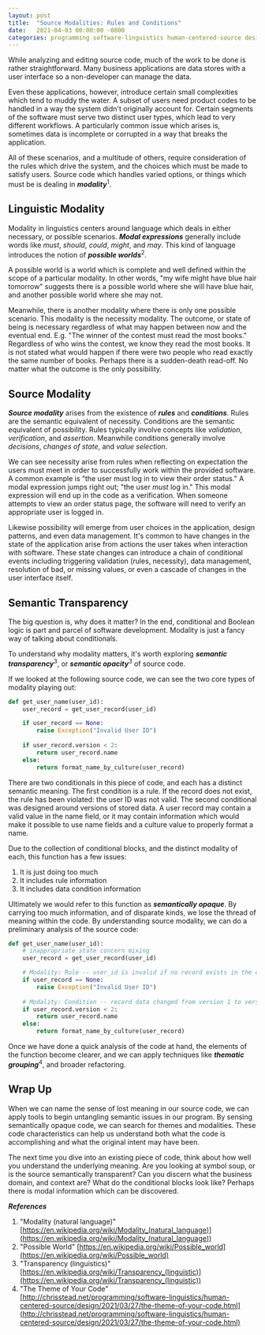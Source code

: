 ```yaml
---
layout: post
title:  "Source Modalities: Rules and Conditions"
date:   2021-04-03 00:00:00 -0800
categories: programming software-linguistics human-centered-source design
---
```


While analyzing and editing source code, much of the work to be done is rather straightforward. Many business applications are data stores with a user interface so a non-developer can manage the data.

Even these applications, however, introduce certain small complexities which tend to muddy the water. A subset of users need product codes to be handled in a way the system didn't originally account for. Certain segments of the software must serve two distinct user types, which lead to very different workflows. A particularly common issue which arises is, sometimes data is incomplete or corrupted in a way that breaks the application.

All of these scenarios, and a multitude of others, require consideration of the rules which drive the system, and the choices which must be made to satisfy users. Source code which handles varied options, or things which must be is dealing in **_modality_**<sup>1</sup>.<!--more-->

## Linguistic Modality ##

Modality in linguistics centers around language which deals in either necessary, or possible scenarios. **_Modal expressions_** generally include words like _must_, _should_, _could_, _might_, and _may_. This kind of language introduces the notion of **_possible worlds_**<sup>2</sup>.

A possible world is a world which is complete and well defined within the scope of a particular modality. In other words, "my wife might have blue hair tomorrow" suggests there is a possible world where she will have blue hair, and another possible world where she may not.

Meanwhile, there is another modality where there is only one possible scenario. This modality is the necessity modality. The outcome, or state of being is necessary regardless of what may happen between now and the eventual end. E.g. "The winner of the contest must read the most books." Regardless of who wins the contest, we know they read the most books. It is not stated what would happen if there were two people who read exactly the same number of books. Perhaps there is a sudden-death read-off. No matter what the outcome is the only possibility.

## Source Modality ##

**_Source modality_** arises from the existence of **_rules_** and **_conditions_**. Rules are the semantic equivalent of necessity. Conditions are the semantic equivalent of possibility. Rules typically involve concepts like _validation_, _verification_, and _assertion_. Meanwhile conditions generally involve _decisions_, _changes of state_, and _value selection_.

We can see necessity arise from rules when reflecting on expectation the users must meet in order to successfully work within the provided software. A common example is "the user must log in to view their order status." A modal expression jumps right out; "the user _must_ log in." This modal expression will end up in the code as a verification. When someone attempts to view an order status page, the software will need to verify an appropriate user is logged in.

Likewise possibility will emerge from user choices in the application, design patterns, and even data management. It's common to have changes in the state of the application arise from actions the user takes when interaction with software. These state changes can introduce a chain of conditional events including triggering validation (rules, necessity), data management, resolution of bad, or missing values, or even a cascade of changes in the user interface itself.

## Semantic Transparency ##

The big question is, why does it matter? In the end, conditional and Boolean logic is part and parcel of software development. Modality is just a fancy way of talking about conditionals.

To understand why modality matters, it's worth exploring **_semantic transparency_**<sup>3</sup>, or **_semantic opacity_**<sup>3</sup> of source code.

If we looked at the following source code, we can see the two core types of modality playing out:

```python
def get_user_name(user_id):
    user_record = get_user_record(user_id)

    if user_record == None:
        raise Exception("Invalid User ID")
    
    if user_record.version < 2:
        return user_record.name
    else:
        return format_name_by_culture(user_record)
```

There are two conditionals in this piece of code, and each has a distinct semantic meaning. The first condition is a rule. If the record does not exist, the rule has been violated: the user ID was not valid. The second conditional was designed around versions of stored data. A user record may contain a valid value in the name field, or it may contain information which would make it possible to use name fields and a culture value to properly format a name.

Due to the collection of conditional blocks, and the distinct modality of each, this function has a few issues:

1. It is just doing too much
2. It includes rule information
3. It includes data condition information

Ultimately we would refer to this function as **_semantically opaque_**. By carrying too much information, and of disparate kinds, we lose the thread of meaning within the code. By understanding source modality, we can do a preliminary analysis of the source code:

```python
def get_user_name(user_id):
    # inappropriate state concern mixing
    user_record = get_user_record(user_id)

    # Modality: Rule -- user_id is invalid if no record exists in the database
    if user_record == None:
        raise Exception("Invalid User ID")
    
    # Modality: Condition -- record data changed from version 1 to version 2
    if user_record.version < 2:
        return user_record.name
    else:
        return format_name_by_culture(user_record)
```

Once we have done a quick analysis of the code at hand, the elements of the function become clearer, and we can apply techniques like **_thematic grouping_**<sup>4</sup>, and broader refactoring. 

## Wrap Up ##

When we can name the sense of lost meaning in our source code, we can apply tools to begin untangling semantic issues in our program. By sensing semantically opaque code, we can search for themes and modalities. These code characteristics can help us understand both what the code is accomplishing and what the original intent may have been.

The next time you dive into an existing piece of code, think about how well you understand the underlying meaning. Are you looking at symbol soup, or is the source semantically transparent? Can you discern what the business domain, and context are? What do the conditional blocks look like? Perhaps there is modal information which can be discovered.

**_References_**

1. "Modality (natural language)" [https://en.wikipedia.org/wiki/Modality_(natural_language)](https://en.wikipedia.org/wiki/Modality_(natural_language))
2. "Possible World" [https://en.wikipedia.org/wiki/Possible_world](https://en.wikipedia.org/wiki/Possible_world)
3. "Transparency (linguistics)" [https://en.wikipedia.org/wiki/Transparency_(linguistic)](https://en.wikipedia.org/wiki/Transparency_(linguistic))
4. "The Theme of Your Code" [http://chrisstead.net/programming/software-linguistics/human-centered-source/design/2021/03/27/the-theme-of-your-code.html](http://chrisstead.net/programming/software-linguistics/human-centered-source/design/2021/03/27/the-theme-of-your-code.html)
